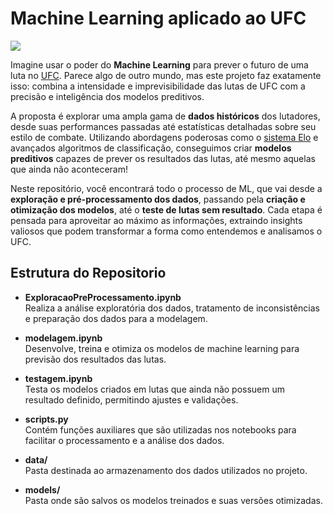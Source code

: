 # Machine Learning aplicado ao UFC
<img src='https://dmxg5wxfqgb4u.cloudfront.net/styles/background_image_sm/s3/2023-07/072123-UFC-290-Octagon-HERO-GettyImages-1526998551.jpg?h=d1cb525d&itok=4J8_DHcp'>

Imagine usar o poder do **Machine Learning** para prever o futuro de uma luta no <a href='https://en.wikipedia.org/wiki/Ultimate_Fighting_Championship'>UFC</a>. Parece algo de outro mundo, mas este projeto faz exatamente isso: combina a intensidade e imprevisibilidade das lutas de UFC com a precisão e inteligência dos modelos preditivos.

A proposta é explorar uma ampla gama de **dados históricos** dos lutadores, desde suas performances passadas até estatísticas detalhadas sobre seu estilo de combate. Utilizando abordagens poderosas como o <a href='https://en.wikipedia.org/wiki/Elo_rating_system'>sistema Elo</a> e avançados algoritmos de classificação, conseguimos criar **modelos preditivos** capazes de prever os resultados das lutas, até mesmo aquelas que ainda não aconteceram!

Neste repositório, você encontrará todo o processo de ML, que vai desde a **exploração e pré-processamento dos dados**, passando pela **criação e otimização dos modelos**, até o **teste de lutas sem resultado**. Cada etapa é pensada para aproveitar ao máximo as informações, extraindo insights valiosos que podem transformar a forma como entendemos e analisamos o UFC.

## Estrutura do Repositorio

- **ExploracaoPreProcessamento.ipynb**  
  Realiza a análise exploratória dos dados, tratamento de inconsistências e preparação dos dados para a modelagem.

- **modelagem.ipynb**  
  Desenvolve, treina e otimiza os modelos de machine learning para previsão dos resultados das lutas.

- **testagem.ipynb**  
  Testa os modelos criados em lutas que ainda não possuem um resultado definido, permitindo ajustes e validações.

- **scripts.py**  
  Contém funções auxiliares que são utilizadas nos notebooks para facilitar o processamento e a análise dos dados.

- **data/**  
  Pasta destinada ao armazenamento dos dados utilizados no projeto.

- **models/**  
  Pasta onde são salvos os modelos treinados e suas versões otimizadas.
